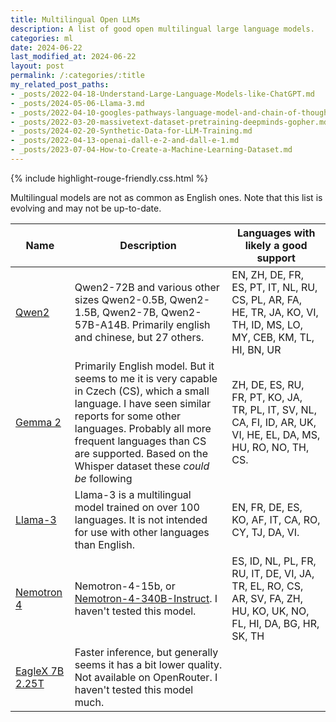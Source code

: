 ```yaml
---
title: Multilingual Open LLMs
description: A list of good open multilingual large language models.
categories: ml
date: 2024-06-22
last_modified_at: 2024-06-22
layout: post
permalink: /:categories/:title
my_related_post_paths:
- _posts/2022-04-18-Understand-Large-Language-Models-like-ChatGPT.md
- _posts/2024-05-06-Llama-3.md
- _posts/2022-04-10-googles-pathways-language-model-and-chain-of-thought.md
- _posts/2022-03-20-massivetext-dataset-pretraining-deepminds-gopher.md
- _posts/2024-02-20-Synthetic-Data-for-LLM-Training.md
- _posts/2022-04-13-openai-dall-e-2-and-dall-e-1.md
- _posts/2023-07-04-How-to-Create-a-Machine-Learning-Dataset.md
---
```


{% include highlight-rouge-friendly.css.html %}


Multilingual models are not as common as English ones. Note that this list is evolving and may not be up-to-date.



|Name                                          | Description                                                                                                                                                                                                                                                                     | Languages with likely a good support                                                                                |
|----------------------------------------------|---------------------------------------------------------------------------------------------------------------------------------------------------------------------------------------------------------------------------------------------------------------------------------|---------------------------------------------------------------------------------------------------------------------|
| [Qwen2](https://qwenlm.github.io/blog/qwen2/) | Qwen2-72B and various other sizes Qwen2-0.5B, Qwen2-1.5B, Qwen2-7B, Qwen2-57B-A14B. Primarily english and chinese, but 27 others.                                                                                                                                               | EN, ZH, DE, FR, ES, PT, IT, NL, RU, CS, PL, AR, FA, HE, TR, JA, KO, VI, TH, ID, MS, LO, MY, CEB, KM, TL, HI, BN, UR |
|[Gemma 2](https://storage.googleapis.com/deepmind-media/gemma/gemma-2-report.pdf)| Primarily English model. But it seems to me it is very capable in Czech (CS), which a small language. I have seen similar reports for some other languages. Probably all more frequent languages than CS are supported. Based on the Whisper dataset these _could be_ following | ZH, DE, ES, RU, FR, PT, KO, JA, TR, PL, IT, SV, NL, CA, FI, ID, AR, UK, VI, HE, EL, DA, MS, HU, RO, NO, TH, CS.     |
|[Llama-3](https://github.com/meta-llama/llama3) | Llama-3 is a multilingual model trained on over 100 languages. It is not intended for use with other languages than English.                                                                                                                                                    | EN, FR, DE, ES, KO, AF, IT, CA, RO, CY, TJ, DA, VI. |
|[Nemotron 4](https://arxiv.org/html/2402.16819v2)| Nemotron-4-15b, or [Nemotron-4-340B-Instruct](https://huggingface.co/nvidia/Nemotron-4-340B-Instruct). I haven't tested this model.                                                                                                                                             | ES, ID, NL, PL, FR, RU, IT, DE, VI, JA, TR, EL, RO, CS, AR, SV, FA, ZH, HU, KO, UK, NO, FL, HI, DA, BG, HR, SK, TH  
|[EagleX 7B 2.25T](https://huggingface.co/RWKV/v5-EagleX-v2-7B-pth)| Faster inference, but generally seems it has a bit lower quality. Not available on OpenRouter.  I haven't tested this model much.                                                                                                                                               ||


